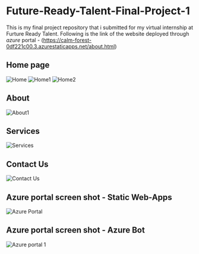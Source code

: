 # Future-Ready-Talent-Final-Project-1
This is my final project repository that i submitted for my virtual internship at Furture Ready Talent.
Following is the link of the website deployed through *azure* portal - (https://calm-forest-0df221c00.3.azurestaticapps.net/about.html)


## Home page
![Home](https://user-images.githubusercontent.com/84512609/234983021-38d94788-ac02-4daa-afb0-095fb9a14617.png)
![Home1](https://user-images.githubusercontent.com/84512609/234983034-87db898f-d84b-438c-899a-3a931f603626.png)
![Home2](https://user-images.githubusercontent.com/84512609/234983039-0dcf856b-f92b-45f2-93a2-ffb07138cf27.png)
## About
![About1](https://user-images.githubusercontent.com/84512609/234983096-956cc1d7-4b47-4bd4-ba3a-62dcf985cf22.png)
## Services
![Services](https://user-images.githubusercontent.com/84512609/234983388-0fb677ec-debf-48c9-960c-dae3098898d5.png)
## Contact Us
![Contact Us](https://user-images.githubusercontent.com/84512609/234983153-9065075a-129a-4aed-a073-49e962686af4.png)
## Azure portal screen shot - Static Web-Apps
![Azure Portal](https://user-images.githubusercontent.com/84512609/234983204-bef06d25-8003-4ebd-9969-8d4b53758c68.png)
## Azure portal screen shot - Azure Bot
![Azure portal 1](https://user-images.githubusercontent.com/84512609/234983217-916784a0-dd4f-4c85-8320-3bc8091f1356.png)

